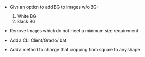 - Give an option to add BG to images w/o BG:
  1. White BG
  2. Black BG

- Remove Images which do not meet a minimum size requirement

- Add a CLI Client/Gradio/.bat

- Add a method to change that cropping from square to any shape
